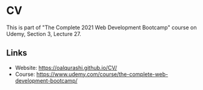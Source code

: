 # CV
This is part of "The Complete 2021 Web Development Bootcamp" course on Udemy, Section 3, Lecture 27.
## Links
- Website: https://oalqurashi.github.io/CV/
- Course: https://www.udemy.com/course/the-complete-web-development-bootcamp/
